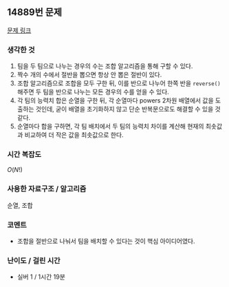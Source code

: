 ## 14889번 문제

[문제 링크](https://www.acmicpc.net/problem/14889)

### 생각한 것

1. 팀을 두 팀으로 나누는 경우의 수는 조합 알고리즘을 통해 구할 수 있다.
2. 짝수 개의 수에서 절반을 뽑으면 항상 안 뽑은 절반이 있다.
3. 조합 알고리즘으로 조합을 모두 구한 뒤, 이를 반으로 나누어 한쪽 반을 `reverse()` 해주면 두 팀을 반으로 나누는 모든 경우의 수를 얻을 수 있다.
4. 각 팀의 능력치 합은 순열을 구한 뒤, 각 순열마다 powers 2차원 배열에서 값을 도출하는 것인데, 굳이 배열을 초기화하지 않고 단순 반복문으로도 해결할 수 있을 것 같다.
5. 순열마다 합을 구하면, 각 팀 배치에서 두 팀의 능력치 차이를 계산해 현재의 최솟값과 비교하여 더 작은 값을 최솟값으로 한다.

### 시간 복잡도

$O(N!)$

### 사용한 자료구조 / 알고리즘

순열, 조합

### 코멘트

- 조합을 절반으로 나눠서 팀을 배치할 수 있다는 것이 핵심 아이디어였다.

### 난이도 / 걸린 시간

- 실버 1 / 1시간 19분

